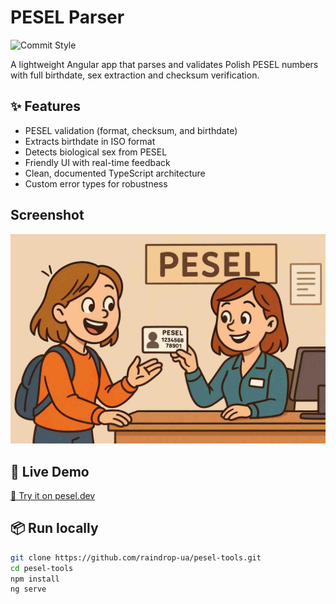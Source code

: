 # PESEL Parser

![Commit Style](https://img.shields.io/badge/commits-conventional-ED6A5A?logo=git&logoColor=white)

A lightweight Angular app that parses and validates Polish PESEL numbers with full birthdate, sex extraction and checksum verification.

## ✨ Features

- PESEL validation (format, checksum, and birthdate)
- Extracts birthdate in ISO format
- Detects biological sex from PESEL
- Friendly UI with real-time feedback
- Clean, documented TypeScript architecture
- Custom error types for robustness

## Screenshot

![Preview](public/pesel-image.jpg)

## 🚀 Live Demo

[🔗 Try it on pesel.dev](https://pesel.dev)

## 📦 Run locally

```bash
git clone https://github.com/raindrop-ua/pesel-tools.git
cd pesel-tools
npm install
ng serve
```
